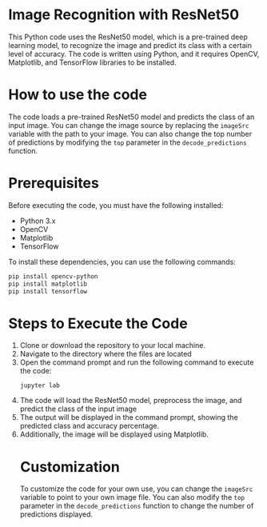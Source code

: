 # Image Recognition with ResNet50
This Python code uses the ResNet50 model, which is a pre-trained deep learning model, to recognize the image and predict its class with a certain level of accuracy. The code is written using Python, and it requires OpenCV, Matplotlib, and TensorFlow libraries to be installed.

# How to use the code
The code loads a pre-trained ResNet50 model and predicts the class of an input image. You can change the image source by replacing the <code>imageSrc</code> variable with the path to your image. You can also change the top number of predictions by modifying the <code>top</code> parameter in the <code>decode_predictions</code> function.

# Prerequisites
Before executing the code, you must have the following installed:

<ul>
  <li>Python 3.x</li>
  <li>OpenCV</li>
  <li>Matplotlib</li>
  <li>TensorFlow</li>
</ul> 

To install these dependencies, you can use the following commands:
```bash
pip install opencv-python
pip install matplotlib
pip install tensorflow
```
# Steps to Execute the Code
<ol>
  <li>Clone or download the repository to your local machine.</li>
  <li>Navigate to the directory where the files are located</li>
  <li>Open the command prompt and run the following command to execute the code:</li>
  
  <code>jupyter lab</code>
  
  <li>The code will load the ResNet50 model, preprocess the image, and predict the class of the input image</li>
  <li>The output will be displayed in the command prompt, showing the predicted class and accuracy percentage.</li>
  <li>Additionally, the image will be displayed using Matplotlib.</li>
  
  # Customization
  To customize the code for your own use, you can change the <code>imageSrc</code> variable to point to your own image file. You can also modify the <code>top</code> parameter in the <code>decode_predictions</code> function to change the number of predictions displayed.
  
  
